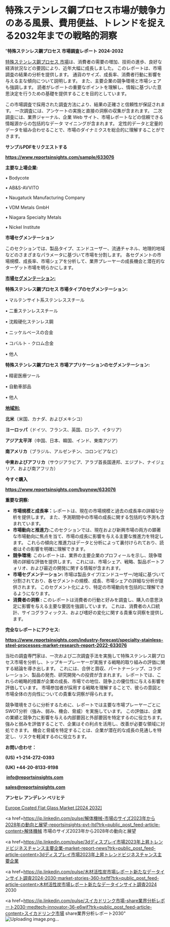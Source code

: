 # 特殊ステンレス鋼プロセス市場が競争力のある風景、費用便益、トレンドを捉える2032年までの戦略的洞察

"<strong>特殊ステンレス鋼プロセス 市場調査レポート 2024-2032</strong>

<a href=https://www.reportsinsights.com/sample/633076>特殊ステンレス鋼プロセス 市場</a>は、消費者の需要の増加、技術の進歩、良好な経済状況などの要因により、近年大幅に成長しました。 このレポートは、市場調査の結果の分析を提供します。 通貨のサイズ、成長率、消費者行動に影響を与える主な傾向について説明します。 また、主要企業の競争環境と市場シェアも強調します。 読者がレポートの重要なポイントを理解し、情報に基づいた意思決定を行うための基礎を提供することを目的としています。

この市場調査で採用された調査方法により、結果の正確さと信頼性が保証されます。 一次調査には、アンケートの実施と直接の洞察の収集が含まれます。 二次調査には、業界ジャーナル、企業 Web サイト、市場レポートなどの信頼できる情報源からの包括的なデータ マイニングが含まれます。 定性的データと定量的データを組み合わせることで、市場のダイナミクスを総合的に理解することができます。

<strong><b>サンプルPDFをリクエストする</b></strong>

<a href=https://www.reportsinsights.com/sample/633076><strong><u>https://www.reportsinsights.com/sample/633076</u></strong></a>

<strong>主要な上場企業:</strong>

• Bodycote

• AB&S-AVVITO

• Naugatuck Manufacturing Company

• VDM Metals GmbH

• Niagara Specialty Metals

• Nickel Institute

<strong>市場セグメンテーション</strong>

このセクションでは、製品タイプ、エンドユーザー、流通チャネル、地理的地域などのさまざまなパラメータに基づいて市場を分割します。 各セグメントの市場規模、成長率、市場シェアを分析して、業界プレーヤーの成長機会と潜在的なターゲット市場を明らかにします。

<strong><u>市場セグメンテーション</u></strong><strong><u>:</u></strong>

<strong>特殊ステンレス鋼プロセス 市場タイプのセグメンテーション:</strong>

• マルテンサイト系ステンレススチール

• 二重ステンレススチール

• 沈殿硬化ステンレス鋼

• ニッケルベースの合金

• コバルト - クロム合金

• 他人

<strong>特殊ステンレス鋼プロセス 市場アプリケーションのセグメンテーション:</strong>

• 精密医療ツール

• 自動車部品

• 他人

<strong><u>地域別</u></strong><strong><u>:</u></strong>

<strong>北米</strong>（米国、カナダ、およびメキシコ）

<strong>ヨーロッパ</strong>（ドイツ、フランス、英国、ロシア、イタリア）

<strong>アジア太平洋</strong>（中国、日本、韓国、インド、東南アジア）

<strong>南アメリカ</strong>（ブラジル、アルゼンチン、コロンビアなど）

<strong>中東およびアフリカ</strong>（サウジアラビア、アラブ首長国連邦、エジプト、ナイジェリア、および南アフリカ）

<strong>今すぐ購入</strong>

<a href=https://www.reportsinsights.com/buynow/633076><strong><u>https://www.reportsinsights.com/buynow/633076</u></strong></a>

<strong>重要な洞察:</strong>
<ul>
  <li><strong>市場規模と成長率：</strong>レポートは、現在の市場規模と過去の成長率の詳細な分析を提供します。 また、予測期間中の市場の成長に関する包括的な予測も含まれています。</li>
  <li><strong>市場動向と推進力:</strong>このセクションでは、現在および新興市場の両方の顕著な市場動向に焦点を当て、市場の成長に影響を与える主要な推進力を特定します。 これらの傾向と推進力はデータと分析によって裏付けられており、読者はその影響を明確に理解できます。</li>
  <li><strong>競争環境</strong>: このレポートは、業界の主要企業のプロフィールを示し、競争環境の詳細な評価を提供します。 これには、市場シェア、戦略、製品ポートフォリオ、および最近の開発に関する情報が含まれます。</li>
  <li><strong>市場セグメンテーション: </strong>市場は製品タイプ/エンドユーザー/地域に基づいて分割されており、各セグメントの規模、成長、市場シェアの詳細な分析が提供されます。 このセグメント化により、特定の市場動向を包括的に理解できるようになります。</li>
  <li><strong>消費者の洞察 : </strong>このレポートは消費者の行動と好みを調査し、購入の意思決定に影響を与える主要な要因を強調しています。 これは、消費者の人口統計、サイコグラフィックス、および嗜好の変化に関する貴重な洞察を提供します。</li>
</ul>
<strong>完全なレポートにアクセス:</strong>

<a href=https://www.reportsinsights.com/industry-forecast/specialty-stainless-steel-processes-market-research-report-2022-633076><strong><u><b>https://www.reportsinsights.com/industry-forecast/specialty-stainless-steel-processes-market-research-report-2022-633076</b></u></strong></a>

当社の調査専門家は、一次および二次調査手法を実施して特殊ステンレス鋼プロセス市場を分析し、トップキープレーヤーが実施する戦略的取り組みの評価に関する結論を導き出します。 これには、合併と買収、パートナーシップ、コラボレーション、製品の発売、研究開発への投資が含まれます。 レポートでは、これらの戦略的措置が企業の成長、市場での地位、競争上の優位性に与える影響を評価しています。 市場参加者が採用する戦略を理解することで、彼らの意図と市場全体の方向性についての貴重な洞察が得られます。

競争環境をさらに分析するために、レポートでは主要な市場プレーヤーごとにSWOT分析（強み、弱み、機会、脅威）を実施しています。 この評価は、企業の業績と競争力に影響を与える内部要因と外部要因を特定するのに役立ちます。 強みと弱みを評価することで、企業はその利点を活用し、改善が必要な領域に対処できます。 機会と脅威を特定することは、企業が潜在的な成長の見通しを特定し、リスクを軽減するのに役立ちます。

<strong>お問い合わせ：</strong>

<strong>(US) +1-214-272-0393</strong>

<strong>(UK) +44-20-8133-9198</strong>

<strong> </strong><a href=info@reportsinsights.com><strong><u>info@reportsinsights.com</u></strong></a>

<a href=sales@reportsinsights.com><strong><u>sales@reportsinsights.com</u></strong></a>

<strong>アンセレ アンデレン ベリヒテ</strong>

<a href=https://www.linkedin.com/pulse/europe-coated-flat-glass-market-cagr-key-insights-bvqvf/>Europe Coated Flat Glass Market [2024 2032]</a>

<a href=https://jp.linkedin.com/pulse/解体機械-市場のサイズ2023年から2028年の動向と展望-reportsinsights-pvt-ltd?trk=public_post_feed-article-content>解体機械 市場のサイズ2023年から2028年の動向と展望</a>

<a href=https://jp.linkedin.com/pulse/3dディスプレイ市場2023年上昇トレンドビジネスチャンス主要企業-market-report-news?trk=public_post_feed-article-content>3dディスプレイ市場2023年上昇トレンドビジネスチャンス主要企業</a>

<a href=https://jp.linkedin.com/pulse/木材活性炭市場レポート新たなデータインサイト調査2024-2030-market-stories-360-hxftf?trk=public_post_feed-article-content>木材活性炭市場レポート新たなデータインサイト調査2024 2030</a>

<a href=https://jp.linkedin.com/pulse/スイカドリンク市場-share業界分析レポート2030-medtech-innovator-36-e6wjf?trk=public_post_feed-article-content>スイカドリンク市場 share業界分析レポート2030</a>"
![Uploading image.png…]()
